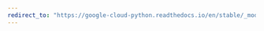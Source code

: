 ```yaml
---
redirect_to: "https://google-cloud-python.readthedocs.io/en/stable/_modules/google/cloud/firestore_v1beta1/proto/common_pb2.html"
---
```

